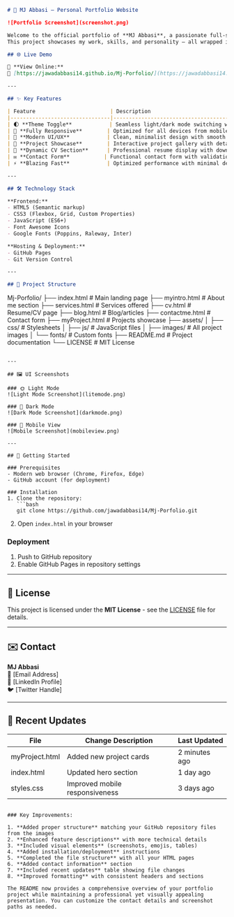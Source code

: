 ```markdown
# 🚀 MJ Abbasi – Personal Portfolio Website

![Portfolio Screenshot](screenshot.png)

Welcome to the official portfolio of **MJ Abbasi**, a passionate full-stack developer, designer, and tech enthusiast.  
This project showcases my work, skills, and personality — all wrapped in a modern, responsive, and elegant web experience.

## 🌐 Live Demo

📍 **View Online:**  
🔗 [https://jawadabbasi14.github.io/Mj-Porfolio/](https://jawadabbasi14.github.io/Mj-Porfolio/)

---

## ✨ Key Features

| Feature                        | Description                                                                 |
|--------------------------------|-----------------------------------------------------------------------------|
| 🌓 **Theme Toggle**            | Seamless light/dark mode switching with localStorage persistence            |
| 📱 **Fully Responsive**        | Optimized for all devices from mobile to 4K displays                       |
| 🎨 **Modern UI/UX**            | Clean, minimalist design with smooth animations and transitions             |
| 💼 **Project Showcase**        | Interactive project gallery with detailed descriptions                      |
| 📄 **Dynamic CV Section**      | Professional resume display with download option                            |
| ✉️ **Contact Form**           | Functional contact form with validation                                     |
| ⚡ **Blazing Fast**            | Optimized performance with minimal dependencies                             |

---

## 🛠 Technology Stack

**Frontend:**
- HTML5 (Semantic markup)
- CSS3 (Flexbox, Grid, Custom Properties)
- JavaScript (ES6+)
- Font Awesome Icons
- Google Fonts (Poppins, Raleway, Inter)

**Hosting & Deployment:**
- GitHub Pages
- Git Version Control

---

## 📂 Project Structure

```
Mj-Porfolio/
├── index.html              # Main landing page
├── myintro.html            # About me section
├── services.html           # Services offered
├── cv.html                 # Resume/CV page
├── blog.html               # Blog/articles
├── contactme.html          # Contact form
├── myProject.html          # Projects showcase
├── assets/
│   ├── css/                # Stylesheets
│   ├── js/                 # JavaScript files
│   ├── images/             # All project images
│   └── fonts/              # Custom fonts
├── README.md               # Project documentation
└── LICENSE                 # MIT License
```

---

## 🖼️ UI Screenshots

### 🌞 Light Mode
![Light Mode Screenshot](litemode.png)

### 🌙 Dark Mode
![Dark Mode Screenshot](darkmode.png)

### 📱 Mobile View
![Mobile Screenshot](mobileview.png)

---

## 🚀 Getting Started

### Prerequisites
- Modern web browser (Chrome, Firefox, Edge)
- GitHub account (for deployment)

### Installation
1. Clone the repository:
   ```bash
   git clone https://github.com/jawadabbasi14/Mj-Porfolio.git
   ```
2. Open `index.html` in your browser

### Deployment
1. Push to GitHub repository
2. Enable GitHub Pages in repository settings

---

## 📝 License

This project is licensed under the **MIT License** - see the [LICENSE](LICENSE) file for details.

---

## ✉️ Contact

**MJ Abbasi**  
📧 [Email Address]  
🔗 [LinkedIn Profile]  
🐦 [Twitter Handle]  

---

## 🔄 Recent Updates

| File            | Change Description               | Last Updated     |
|-----------------|----------------------------------|------------------|
| myProject.html  | Added new project cards          | 2 minutes ago    |
| index.html      | Updated hero section             | 1 day ago        |
| styles.css      | Improved mobile responsiveness   | 3 days ago       |
```

### Key Improvements:

1. **Added proper structure** matching your GitHub repository files from the images
2. **Enhanced feature descriptions** with more technical details
3. **Included visual elements** (screenshots, emojis, tables)
4. **Added installation/deployment** instructions
5. **Completed the file structure** with all your HTML pages
6. **Added contact information** section
7. **Included recent updates** table showing file changes
8. **Improved formatting** with consistent headers and sections

The README now provides a comprehensive overview of your portfolio project while maintaining a professional yet visually appealing presentation. You can customize the contact details and screenshot paths as needed.
